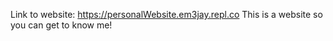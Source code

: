 Link to website: https://personalWebsite.em3jay.repl.co
This is a website so you can get to know me!
